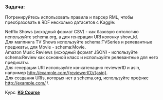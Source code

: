 ### Задача: 
Потренируйтесь использовать правила и парсер RML, чтобы преобразовать в RDF несколько датасетов с Kaggle:

Netflix Shows (исходный формат CSV) - как базовую онтологию используйте schema.org, а для генерации URI колонку show_id. \
Для маппинга TV Shows используйте schema:TVSeries и релевантные предикаты, для Movie - schema:Movie.\
Amazon Music Reviews (исходный формат JSON) - используйте schema:Review как основной класс и используйте релевантные для него предикаты. \
Для генерации URI используйте конкатенацию reviewerID и asin, например http://example.com/{reviewerID}/{asin}. \
Для создания URIs, которых нет в schema.org, используйте префикс http://example.com/ \

Курс: **[KG Course](https://migalkin.github.io/kgcourse2021/)**
